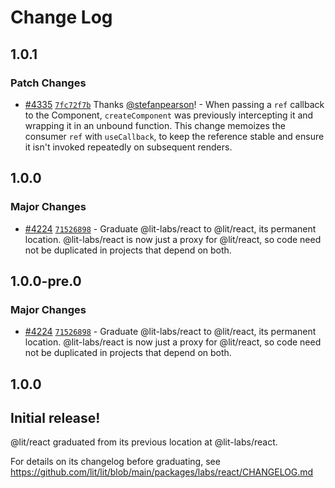 # Change Log

## 1.0.1

### Patch Changes

- [#4335](https://github.com/lit/lit/pull/4335) [`7fc72f7b`](https://github.com/lit/lit/commit/7fc72f7b1769d80961229537606083371a7dc1e8) Thanks [@stefanpearson](https://github.com/stefanpearson)! - When passing a `ref` callback to the Component, `createComponent` was previously intercepting it and wrapping it in an unbound function. This change memoizes the consumer `ref` with `useCallback`, to keep the reference stable and ensure it isn't invoked repeatedly on subsequent renders.

## 1.0.0

### Major Changes

- [#4224](https://github.com/lit/lit/pull/4224) [`71526898`](https://github.com/lit/lit/commit/71526898cc33ff8a466b9dcabb89d601ec862b9a) - Graduate @lit-labs/react to @lit/react, its permanent location. @lit-labs/react is now just a proxy for @lit/react, so code need not be duplicated in projects that depend on both.

## 1.0.0-pre.0

### Major Changes

- [#4224](https://github.com/lit/lit/pull/4224) [`71526898`](https://github.com/lit/lit/commit/71526898cc33ff8a466b9dcabb89d601ec862b9a) - Graduate @lit-labs/react to @lit/react, its permanent location. @lit-labs/react is now just a proxy for @lit/react, so code need not be duplicated in projects that depend on both.

## 1.0.0

## Initial release!

@lit/react graduated from its previous location at @lit-labs/react.

For details on its changelog before graduating, see https://github.com/lit/lit/blob/main/packages/labs/react/CHANGELOG.md
